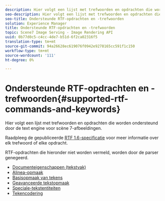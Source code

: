 ```yaml
---
description: Hier volgt een lijst met trefwoorden en opdrachten die worden ondersteund door de text engine voor scène 7-afbeeldingen.
seo-description: Hier volgt een lijst met trefwoorden en opdrachten die worden ondersteund door de text engine voor scène 7-afbeeldingen.
seo-title: Ondersteunde RTF-opdrachten en -trefwoorden
solution: Experience Manager
title: Ondersteunde RTF-opdrachten en -trefwoorden
topic: Scene7 Image Serving - Image Rendering API
uuid: 0b77d0c5-c4cc-4de7-b51d-6f2ca02316f5
translation-type: tm+mt
source-git-commit: 94a26628ec619076f0942e9278165cc591f1c150
workflow-type: tm+mt
source-wordcount: '111'
ht-degree: 0%

---
```



# Ondersteunde RTF-opdrachten en -trefwoorden{#supported-rtf-commands-and-keywords}

Hier volgt een lijst met trefwoorden en opdrachten die worden ondersteund door de text engine voor scène 7-afbeeldingen.

Raadpleeg de gepubliceerde [RTF 1.6-specificatie](http://msdn.microsoft.com/en-us/library/aa140277%28v=office.10%29.aspx) voor meer informatie over elk trefwoord of elke opdracht.

RTF-opdrachten die hieronder niet worden vermeld, worden door de parser genegeerd.

* [Documenteigenschappen (tekstvak)](r-document-text-box-properties.md)
* [Alinea-opmaak](r-paragraph-formatting.md)
* [Basisopmaak van tekens](r-basic-character-formatting.md)
* [Geavanceerde tekstopmaak](r-advanced-text-formatting.md)
* [Speciale-tekstentiteiten](r-special-text-entities.md)
* [Tekencodering](r-is-http-character-encoding.md)
